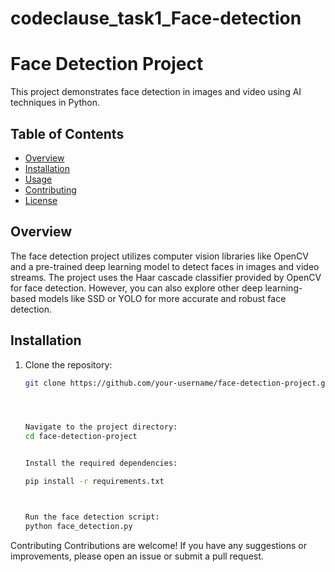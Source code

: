 # codeclause_task1_Face-detection

# Face Detection Project

This project demonstrates face detection in images and video using AI techniques in Python.



## Table of Contents

- [Overview](#overview)
- [Installation](#installation)
- [Usage](#usage)
- [Contributing](#contributing)
- [License](#license)

## Overview

The face detection project utilizes computer vision libraries like OpenCV and a pre-trained deep learning model to detect faces in images and video streams. The project uses the Haar cascade classifier provided by OpenCV for face detection. However, you can also explore other deep learning-based models like SSD or YOLO for more accurate and robust face detection.

## Installation

1. Clone the repository:

   ```bash
   git clone https://github.com/your-username/face-detection-project.git




   Navigate to the project directory:
   cd face-detection-project


   Install the required dependencies:

   pip install -r requirements.txt



   Run the face detection script:
   python face_detection.py

Contributing
Contributions are welcome! If you have any suggestions or improvements, please open an issue or submit a pull request.
